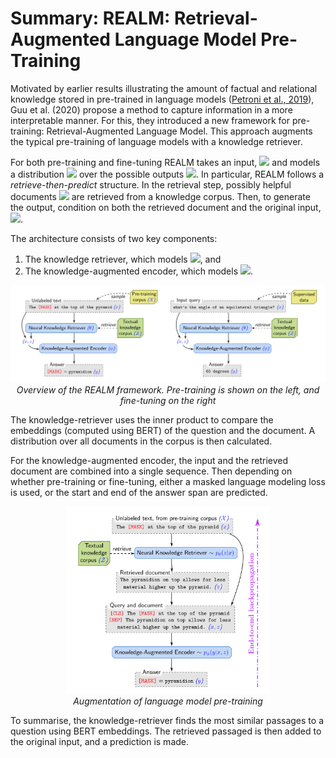 # Summary: REALM: Retrieval-Augmented Language Model Pre-Training

Motivated by earlier results illustrating the amount of factual and relational knowledge stored in pre-trained in language models ([Petroni et al., 2019](https://www.aclweb.org/anthology/D19-1250/)), Guu et al. (2020) propose a method to capture information in a more interpretable manner. For this, they introduced a new framework for pre-training: Retrieval-Augmented Language Model. This approach augments the typical pre-training of language models with a knowledge retriever.

For both pre-training and fine-tuning REALM takes an input, <img src="https://render.githubusercontent.com/render/math?math=x"> and models a distribution <img src="https://render.githubusercontent.com/render/math?math=p(y | x)"> over the possible outputs <img src="https://render.githubusercontent.com/render/math?math=y">. In particular, REALM follows a *retrieve-then-predict* structure. In the retrieval step, possibly helpful documents <img src="https://render.githubusercontent.com/render/math?math=z"> are retrieved from a knowledge corpus. Then, to generate the output, condition on both the retrieved document and the original input, <img src="https://render.githubusercontent.com/render/math?math=p(y | x, z)">.

The architecture consists of two key components:
1. The knowledge retriever, which models <img src="https://render.githubusercontent.com/render/math?math=p(z | x)">, and
2. The knowledge-augmented encoder, which models <img src="https://render.githubusercontent.com/render/math?math=p(y | x, z)">.

<p align="center">
  <img src="https://github.com/pbmstrk/NLP-Project-Paper-Summaries/blob/master/summaries/REALM%20-%20Retrieval-Augmented%20Language%20Model%20Pre-Training/fig/REALM.png?raw=true"/>
  <br>
  <em>Overview of the REALM framework. Pre-training is shown on the left, and fine-tuning on the right</em>
</p>

The knowledge-retriever uses the inner product to compare the embeddings (computed using BERT) of the question and the document. A distribution over all documents in the corpus is then calculated.

For the knowledge-augmented encoder, the input and the retrieved document are combined into a single sequence. Then depending on whether pre-training or fine-tuning, either a masked language modeling loss is used, or the start and end of the answer span are predicted.

<p align="center">
  <img src="https://github.com/pbmstrk/NLP-Project-Paper-Summaries/blob/master/summaries/REALM%20-%20Retrieval-Augmented%20Language%20Model%20Pre-Training/fig/illustration.png?raw=true" height=300px/>
  <br>
  <em>Augmentation of language model pre-training</em>
</p>

To summarise, the knowledge-retriever finds the most similar passages to a question using BERT embeddings. The retrieved passaged is then added to the original input, and a prediction is made.